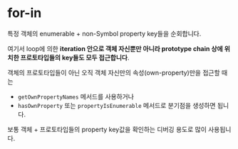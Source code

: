 # for-in

특정 객체의 enumerable + non-Symbol property key들을 순회합니다.

여기서 loop에 의한 **iteration 안으로 객체 자신뿐만 아니라 prototype chain 상에 위치한 프로토타입들의 key들도 모두 접근합니다**.

객체의 프로토타입들이 아닌 오직 객체 자신만의 속성(own-property)만을 접근할 때는

- `getOwnPropertyNames` 메서드를 사용하거나
- `hasOwnProperty` 또는 `propertyIsEnumerable` 메서드로 분기점을 생성하면 됩니다.

보통 객체 + 프로토타입들의 property key값을 확인하는 디버깅 용도로 많이 사용됩니다.
